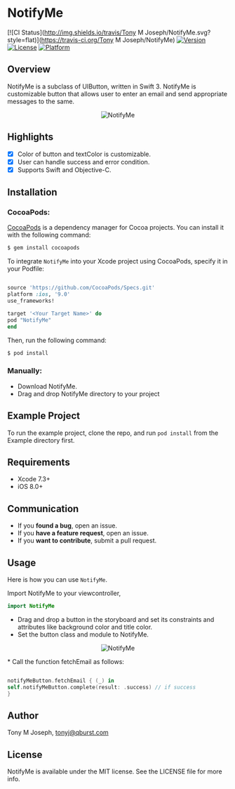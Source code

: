 # NotifyMe

[![CI Status](http://img.shields.io/travis/Tony M Joseph/NotifyMe.svg?style=flat)](https://travis-ci.org/Tony M Joseph/NotifyMe)
[![Version](https://img.shields.io/cocoapods/v/NotifyMe.svg?style=flat)](http://cocoapods.org/pods/NotifyMe)
[![License](https://img.shields.io/cocoapods/l/NotifyMe.svg?style=flat)](http://cocoapods.org/pods/NotifyMe)
[![Platform](https://img.shields.io/cocoapods/p/NotifyMe.svg?style=flat)](http://cocoapods.org/pods/NotifyMe)

## Overview

NotifyMe is a subclass of UIButton, written in Swift 3. NotifyMe is customizable button that allows user to enter an email and send appropriate messages to the same.

<p align="center">
<img src="http://i.imgur.com/PNqtDQ7.gif" alt="NotifyMe" />
</p>


## Highlights

- [x] Color of button and textColor is customizable.
- [x] User can handle success and error condition.
- [x] Supports Swift and Objective-C.

## Installation

### CocoaPods:

[CocoaPods](http://cocoapods.org) is a dependency manager for Cocoa projects. You can install it with the following command:

```bash
$ gem install cocoapods
```

To integrate `NotifyMe` into your Xcode project using CocoaPods, specify it in your Podfile:
```ruby

source 'https://github.com/CocoaPods/Specs.git'
platform :ios, '9.0'
use_frameworks!

target '<Your Target Name>' do
pod "NotifyMe"
end
```

Then, run the following command:

```bash
$ pod install
```

### Manually:

* Download NotifyMe.
* Drag and drop NotifyMe directory to your project


## Example Project

To run the example project, clone the repo, and run `pod install` from the Example directory first.

## Requirements
* Xcode 7.3+
* iOS 8.0+

## Communication

- If you **found a bug**, open an issue.
- If you **have a feature request**, open an issue.
- If you **want to contribute**, submit a pull request.

## Usage

Here is how you can use `NotifyMe`. 

Import NotifyMe to your viewcontroller,

```swift
import NotifyMe
```

* Drag and drop a button in the storyboard and set its constraints and attributes like background color and title color.
* Set the button class and module to NotifyMe.
<p align="center">
<img src="http://i.imgur.com/CvlxyQp.jpg" alt="NotifyMe" />
</p>
* Call the function fetchEmail as follows:

```swift

notifyMeButton.fetchEmail { (_) in
self.notifyMeButton.complete(result: .success) // if success
}
```

## Author

Tony M Joseph, tonyj@qburst.com

## License

NotifyMe is available under the MIT license. See the LICENSE file for more info.

